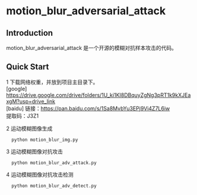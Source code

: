 # motion_blur_adversarial_attack
## Introduction
motion_blur_adversarial_attack 是一个开源的模糊对抗样本攻击的代码。
## Quick Start
1 下载网络权重，并放到项目主目录下。  
[google] https://drive.google.com/drive/folders/1U_ki1KI8DBquyZgNg3pRT1k9kXJEaxgM?usp=drive_link  
[baidu] 链接：https://pan.baidu.com/s/1Sa8MvbYu3EPj9Vi4Z7L6iw  
提取码：J3Z1  

2 运动模糊图像生成
```
  python motion_blur_img.py
```
3 运动模糊图像对抗攻击
```
  python motion_blur_adv_attack.py
```
4 运动模糊图像对抗攻击检测
```
  python motion_blur_adv_detect.py
```
